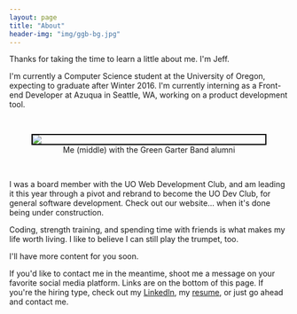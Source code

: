 ```yaml
---
layout: page
title: "About"
header-img: "img/ggb-bg.jpg"
---
```


Thanks for taking the time to learn a little about me. I'm Jeff.

I'm currently a Computer Science student at the University of Oregon, expecting to graduate after Winter 2016. I'm currently interning as a Front-end Developer at Azuqua in Seattle, WA, working on a product development tool.

<br>
<figure>
  <img src="{{site.url}}/img/dreamteam.jpg" style="border: 2px solid black; display: block; margin-left: auto; margin-right: auto;">
  <figcaption style="text-align: center;">Me (middle) with the Green Garter Band alumni</figcaption>
</figure>
<br>

I was a board member with the UO Web Development Club, and am leading it this year through a pivot and rebrand to become the UO Dev Club, for general software development. Check out our website... when it's done being under construction.

Coding, strength training, and spending time with friends is what makes my life worth living. I like to believe I can still play the trumpet, too.

I'll have more content for you soon. 

If you'd like to contact me in the meantime, shoot me a message on your favorite social media platform. Links are on the bottom of this page. If you're the hiring type, check out my [LinkedIn](https://www.linkedin.com/in/jeffbayes), my [resume]({{site.url}}/assets/JeffBayesResume.pdf), or just go ahead and contact me.